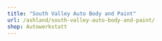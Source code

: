 ```yaml
---
title: "South Valley Auto Body and Paint"
url: /ashland/south-valley-auto-body-and-paint/
shop: Autowerkstatt
---
```

